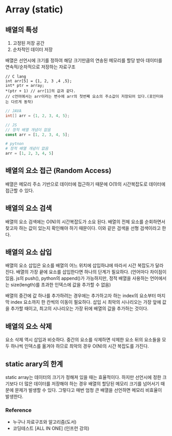# Array (static)

## 배열의 특성

1. 고정된 저장 공간
2. 순차적인 데이터 저장

배열은 선언시에 크기를 정하여 해당 크기만큼의 연송된 메모리를 할당 받아 데이터를 연속적/순차적으로 저장하는 자료구조

```
// C lang
int arr[5] = {1, 2, 3 ,4 ,5};
int* ptr = array;
*(ptr + 1) // arr[1]의 값과 같다.
// c언어에서는 arr이라는 변수에 arr의 첫번째 요소의 주소값이 저장되어 있다.(포인터와는 다르게 동작)
```

```java
// JAVA
int[] arr = {1, 2, 3, 4, 5};
```

```js
// JS
// 정적 배열 개념이 없음
const arr = [1, 2, 3, 4, 5];
```

```python
# pytnon
# 정적 배열 개념이 없음
arr = [1, 2, 3, 4, 5]
```

## 배열의 요소 접근 (Random Access)

배열은 메모리 주소 기반으로 데이터에 접근하기 때문에 O(1)의 시간복잡도로 데이터에 접근할 수 있다.

## 배열의 요소 검색

배열의 요소 검색에는 O(N)의 시간복잡도가 소요 된다. 배열의 전체 요소를 순회하면서 찾고자 하는 값이 있는지 확인해야 하기 때문이다. 이와 같은 검색을 선형 검색이라고 한다.

## 배열의 요소 삽입

배열의 요소 삽입은 요소를 배열의 어느 위치에 삽입하냐에 따라서 시간 복잡도가 달라진다. 배열의 가장 끝에 요소를 삽입한다면 하나의 단계가 필요하다. (언어마다 차이점이 있음. js의 push(), python의 append()가 가능하지만, 정적 배열을 사용하는 언어에서는 size(length)를 초과한 인덱스에 값을 추가할 수 없음)

배열의 중간에 값 하나를 추가하려는 경우에는 추가하고자 하는 index의 요소부터 마지막 index 요소까지 한 칸씩의 이동이 필요하다. 삽입 시 최악의 시나리오는 가장 앞에 값을 추가할 때이고, 최고의 시나리오는 가장 뒤에 배열의 값을 추가하는 것이다.

## 배열의 요소 삭제

요소 삭제 역시 삽입과 비슷하다. 중간의 요소를 삭제하면 삭제한 요소 뒤의 요소들을 모두 하나씩 인덱스를 옮겨야 하므로 최악의 경우 O(N)의 시간 복잡도를 가진다.

## static arary의 한계

static array는 데이터의 크기가 정해져 있을 때는 효율적이다. 하지만 선언시에 정한 크기보다 더 많은 데이터를 저장해야 하는 경우 배열의 할당된 메모리 크기를 넘어서기 때문에 문제가 발생할 수 있다. 그렇다고 매번 엄청 큰 배열을 선언하면 메모리 비효율이 발생한다.

### Reference

- 누구나 자료구조와 알고리즘(도서)
- 코딩테스트 [ALL IN ONE] (인프런 강의)
